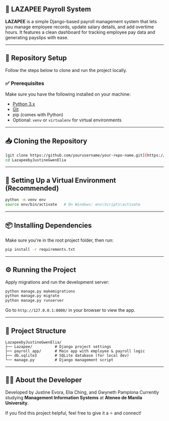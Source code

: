 ## 🧾 LAZAPEE Payroll System

**LAZAPEE** is a simple Django-based payroll management system that lets you manage employee records, update salary details, and add overtime hours. It features a clean dashboard for tracking employee pay data and generating payslips with ease.

---

## 📁 Repository Setup

Follow the steps below to clone and run the project locally.

### ✅ Prerequisites

Make sure you have the following installed on your machine:

- [Python 3.x](https://www.python.org/downloads/)
- [Git](https://git-scm.com/)
- pip (comes with Python)
- Optional: `venv` or `virtualenv` for virtual environments

---

## 📥 Cloning the Repository

```bash
[git clone https://github.com/yourusername/your-repo-name.git](https://github.com/hustinaa/LazapeebyJustineGwenElia.git)
cd LazapeebyJustineGwenElia
```

---

## 🐍 Setting Up a Virtual Environment (Recommended)

```bash
python -m venv env
source env/bin/activate   # On Windows: env\Scripts\activate
```

---

## 📦 Installing Dependencies

Make sure you're in the root project folder, then run:

```bash
pip install -r requirements.txt
```

---

## ⚙️ Running the Project

Apply migrations and run the development server:

```bash
python manage.py makemigrations
python manage.py migrate
python manage.py runserver
```

Go to `http://127.0.0.1:8000/` in your browser to view the app.

---

## 🧭 Project Structure

```
LazapeebyJustineGwenElia/
├── Lazapee/          # Django project settings
├── payroll_app/      # Main app with employee & payroll logic
├── db.sqlite3        # SQLite database (for local dev)
└── manage.py         # Django management script
```

---

## 👩‍💻 About the Developer

Developed by Justine Evora, Elia Ching, and Gwyneth Pamplona 
Currently studying **Management Information Systems** at **Ateneo de Manila University**.

If you find this project helpful, feel free to give it a ⭐ and connect!
